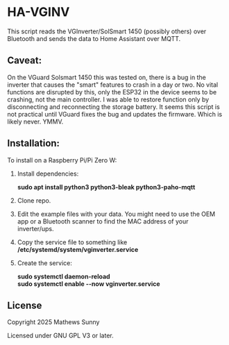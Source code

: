 # HA-VGINV

This script reads the VGInverter/SolSmart 1450 (possibly others) over Bluetooth 
and sends the data to Home Assistant over MQTT. 

## Caveat: 

On the VGuard Solsmart 1450 this was tested on, there is a bug in the inverter that causes the "smart" features to crash in a day or two. No vital functions are disrupted by this, only the ESP32 in the device seems to be crashing, not the main controller. I was able to restore function only by disconnecting and reconnecting the storage battery. It seems this script is not practical until VGuard fixes the bug and updates the firmware. Which is likely never. YMMV. 

## Installation:

To install on a Raspberry Pi/Pi Zero W:

1. Install dependencies: 
   
    **sudo apt install python3 python3-bleak python3-paho-mqtt**

2. Clone repo. 

3. Edit the example files with your data. You might need to use the OEM app or a Bluetooth scanner to find the MAC address of your inverter/ups. 

5. Copy the service file to something like **/etc/systemd/system/vginverter.service**
   
6. Create the service:

   **sudo systemctl daemon-reload**    
   **sudo systemctl enable --now vginverter.service**

## License
Copyright 2025 Mathews Sunny

Licensed under GNU GPL V3 or later. 
